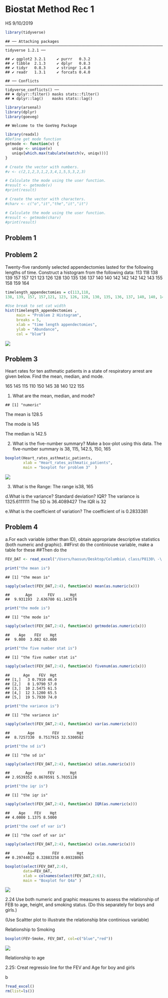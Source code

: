 Biostat Method Rec 1
================
HS
9/10/2019

``` r
library(tidyverse)
```

    ## ── Attaching packages ──────────────────────────────────────────────────────────────────────── tidyverse 1.2.1 ──

    ## ✔ ggplot2 3.2.1     ✔ purrr   0.3.2
    ## ✔ tibble  2.1.3     ✔ dplyr   0.8.3
    ## ✔ tidyr   0.8.3     ✔ stringr 1.4.0
    ## ✔ readr   1.3.1     ✔ forcats 0.4.0

    ## ── Conflicts ─────────────────────────────────────────────────────────────────────────── tidyverse_conflicts() ──
    ## ✖ dplyr::filter() masks stats::filter()
    ## ✖ dplyr::lag()    masks stats::lag()

``` r
library(arsenal)
library(dplyr)
library(goeveg)
```

    ## Welcome to the GoeVeg Package

``` r
library(readxl)
#Define get mode function 
getmode <- function(v) {
   uniqv <- unique(v)
   uniqv[which.max(tabulate(match(v, uniqv)))]
}

# Create the vector with numbers.
#v <- c(2,1,2,3,1,2,3,4,1,5,5,3,2,3)

# Calculate the mode using the user function.
#result <- getmode(v)
#print(result)

# Create the vector with characters.
#charv <- c("o","it","the","it","it")

# Calculate the mode using the user function.
#result <- getmode(charv)
#print(result)
```

## Problem 1

## Problem 2

Twenty-five randomly selected appendectomies lasted for the following
lengths of time. Construct a histogram from the following data: 113 118
138 139 157 157 121 123 126 128 130 135 136 137 140 140 142 142 142 142
143 155 158 159 164

``` r
timelength_appendectomies = c(113,118,
138, 139, 157, 157,121, 123, 126, 128, 130, 135, 136, 137, 140, 140, 142, 142, 142, 142, 143, 155, 158, 159, 164)

#Use break to set cat width
hist(timelength_appendectomies , 
     main = "Problem 2 Histogram",
     breaks = 5,
     xlab = "time length appendectomies",
     ylab = "Abundance", 
     col = "blue")
```

![](Rmarkdown-full-example_files/figure-gfm/problem%202-1.png)<!-- -->

## Problem 3

Heart rates for ten asthmatic patients in a state of respiratory arrest
are given below. Find the mean, median, and mode.

165 145 115 110 150 145 38 140 122 155

1.  What are the mean, median, and mode?

<!-- end list -->

    ## [1] "numeric"

The mean is 128.5

The mode is 145

The median is 142.5

2.  What is the five-number summary? Make a box-plot using this data.
    The five-number summary is 38, 115, 142.5, 150, 165

<!-- end list -->

``` r
boxplot(Heart_rates_asthmatic_patients, 
        xlab = "Heart_rates_asthmatic_patients", 
        main = "boxplot for problem 3"  )
```

![](Rmarkdown-full-example_files/figure-gfm/Boxplot%20of%203c-1.png)<!-- -->

3.  What is the Range: The range is38, 165

d.What is the variance? Standard deviation? IQR? The variance is
1325.6111111 The SD is 36.4089427 The IQR is 32

e.What is the coefficient of variation? The coefficient of is 0.2833381

## Problem 4

a.For each variable (other than ID), obtain appropriate descriptive
statistics (both numeric and graphic). \#\#First do the continiouse
variable, make a table for these \#\#Then do
the

``` r
FEV_DAT <- read_excel("/Users/haosun/Desktop/Columbia\ class/P8130\ -\ BIOSTATISTICAL\ METHODS\ I/Recitation/Rec1/FEV.DAT.xls")

print("the mean is")
```

    ## [1] "the mean is"

``` r
sapply(select(FEV_DAT,2:4), function(x) mean(as.numeric(x))) 
```

    ##       Age       FEV       Hgt 
    ##  9.931193  2.636780 61.143578

``` r
print("the mode is")
```

    ## [1] "the mode is"

``` r
sapply(select(FEV_DAT,2:4), function(x) getmode(as.numeric(x))) 
```

    ##    Age    FEV    Hgt 
    ##  9.000  3.082 63.000

``` r
print("the five number stat is")
```

    ## [1] "the five number stat is"

``` r
sapply(select(FEV_DAT,2:4), function(x) fivenum(as.numeric(x))) 
```

    ##      Age    FEV  Hgt
    ## [1,]   3 0.7910 46.0
    ## [2,]   8 1.9790 57.0
    ## [3,]  10 2.5475 61.5
    ## [4,]  12 3.1200 65.5
    ## [5,]  19 5.7930 74.0

``` r
print("the variance is")
```

    ## [1] "the variance is"

``` r
sapply(select(FEV_DAT,2:4), function(x) var(as.numeric(x))) 
```

    ##        Age        FEV        Hgt 
    ##  8.7257330  0.7517915 32.5300582

``` r
print("the sd is")
```

    ## [1] "the sd is"

``` r
sapply(select(FEV_DAT,2:4), function(x) sd(as.numeric(x))) 
```

    ##       Age       FEV       Hgt 
    ## 2.9539352 0.8670591 5.7035128

``` r
print("the iqr is")
```

    ## [1] "the iqr is"

``` r
sapply(select(FEV_DAT,2:4), function(x) IQR(as.numeric(x))) 
```

    ##    Age    FEV    Hgt 
    ## 4.0000 1.1375 8.5000

``` r
print("the coef of var is")
```

    ## [1] "the coef of var is"

``` r
sapply(select(FEV_DAT,2:4), function(x) cv(as.numeric(x))) 
```

    ##        Age        FEV        Hgt 
    ## 0.29744012 0.32883258 0.09328065

``` r
boxplot(select(FEV_DAT,2:4), 
        data=FEV_DAT, 
        xlab = colnames(select(FEV_DAT,2:6)), 
        main = "Boxplot for Q4a" )
```

![](Rmarkdown-full-example_files/figure-gfm/unnamed-chunk-2-1.png)<!-- -->

2.24 Use both numeric and graphic measures to assess the relationship of
FEB to age, height, and smoking status. (Do this separately for boys and
girls.)

(Use Scaltter plot to illustrate the relationship btw continious
variable)

Relationship to
Smoking

``` r
boxplot(FEV~Smoke, FEV_DAT, col=c("blue","red"))
```

![](Rmarkdown-full-example_files/figure-gfm/unnamed-chunk-3-1.png)<!-- -->

Relationship to age

2.25: Creat regressio line for the FEV and Age for boy and girls

b

``` r
?read_excel()
rm(list=ls())
```
